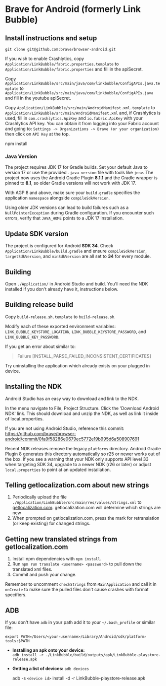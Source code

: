 # Brave for Android (formerly Link Bubble)

## Install instructions and setup

`git clone git@github.com:brave/browser-android.git`

If you wish to enable Crashlytics, copy `Application/LinkBubble/fabric.properties.template` to `Application/LinkBubble/fabric.properties` and fill in the apiSecret.

Copy `Application/LinkBubble/src/main/java/com/linkbubble/ConfigAPIs.java.template` to `Application/LinkBubble/src/main/java/com/linkbubble/ConfigAPIs.java` and fill in the youtube apiSecret.

Copy `Application/LinkBubble/src/main/AndroidManifest.xml.template` to `Application/LinkBubble/src/main/AndroidManifest.xml` and, if Crashlytics is used, fill in `com.crashlytics.ApiKey` and
`io.fabric.ApiKey` with your Crashlytics API key. You can obtain it from logging into your Fabric account and going to: `Settings -> Organizations -> Brave (or your organization)` then click on `API Key` at the top.

npm install

### Java Version
The project requires JDK 17 for Gradle builds. Set your default Java to version 17
or use the provided `.java-version` file with tools like `jenv`.
The project now uses the Android Gradle Plugin **8.1.1** and the Gradle wrapper
is pinned to **8.1**, so older Gradle versions will not work with JDK 17.

With AGP 8 and above, make sure your `build.gradle` specifies the
application `namespace` alongside `compileSdkVersion`.

Using older JDK versions can lead to build failures such as a
`NullPointerException` during Gradle configuration. If you encounter such
errors, verify that `JAVA_HOME` points to a JDK 17 installation.

## Update SDK version
The project is configured for Android **SDK 34**.
Check `Application/LinkBubble/build.gradle` and ensure
`compileSdkVersion`, `targetSdkVersion`, and `minSdkVersion` are
all set to **34** for every module.

## Building

Open `./Application/` in Android Studio and build.  You'll need the NDK installed if you don't already have it, instructions below.

## Building release build

Copy `build-release.sh.template` to `build-release.sh`.

Modify each of these exported environment variables: `LINK_BUBBLE_KEYSTORE_LOCATION`, `LINK_BUBBLE_KEYSTORE_PASSWORD`, and `LINK_BUBBLE_KEY_PASSWORD`.

If you get an error about similar to:

> Failure [INSTALL_PARSE_FAILED_INCONSISTENT_CERTIFICATES]

Try uninstalling the application which already exists on your plugged in device.

## Installing the NDK

Android Studio has an easy way to download and link to the NDK.

In the menu navigate to File, Project Structure. Click the 'Download Android NDK' link. This should download and unzip the NDK, as well as link it inside of local.properties.

If you are not using Android Studio, reference this commit: https://github.com/brave/browser-android/commit/0fa9f58286e0679ec5772e19b995d6a508907691

Recent NDK releases remove the legacy `platforms` directory.  Android
Gradle Plugin 8 generates this directory automatically so r25 or newer works
out of the box.  If you see a warning that your NDK only supports API level
33 when targeting SDK 34, upgrade to a newer NDK (r26 or later) or adjust
`local.properties` to point at an updated installation.

## Telling getlocalization.com about new strings

1. Periodically upload the file `./Application/LinkBubble/src/main/res/values/strings.xml` to [getlocalization.com](https://www.getlocalization.com/LinkBubble/files/).  getlocalization.com will determine which strings are new
2. When prompted on getlocalization.com, press the mark for retranslation (or keep existing) for changed strings.

## Getting new translated strings from getlocalization.com

1. Install npm dependencies with `npm install`.
2. Run `npm run translate <username> <password>` to pull down the translated xml files.
3. Commit and push your change.

Remember to uncomment `checkStrings` from `MainApplication` and call it in `onCreate` to make sure the pulled files don't cause crashes with format specifiers.

## ADB

If you don't have `adb` in your path add it to your `~/.bash_profile` or similar file:

`export PATH=/Users/<your-username>/Library/Android/sdk/platform-tools:$PATH`

- **Installing an apk onto your device:**  
  `adb install -r ./LinkBubble/build/outputs/apk/LinkBubble-playstore-release.apk`
- **Getting a list of devices:**
  `adb devices`
  
  adb -s `<device id>` install -d -r LinkBubble-playstore-release.apk 
